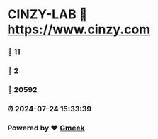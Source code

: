 # CINZY-LAB :link: https://www.cinzy.com 
### :page_facing_up: [11](https://www.cinzy.com/tag.html) 
### :speech_balloon: 2 
### :hibiscus: 20592 
### :alarm_clock: 2024-07-24 15:33:39 
### Powered by :heart: [Gmeek](https://github.com/Meekdai/Gmeek)
